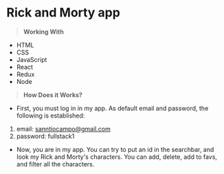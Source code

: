 # Rick and Morty app

> **Working With**
* HTML
* CSS
* JavaScript
* React
* Redux
* Node

> **How Does it Works?**
* First, you must log in in my app. As default email and password, the following is established: 
1. email: sanntiocampo@gmail.com
2. password: fullstack1

* Now, you are in my app. You can try to put an id in the searchbar, and look my Rick and Morty's characters. You can add, delete, add to favs, and filter all the characters.

